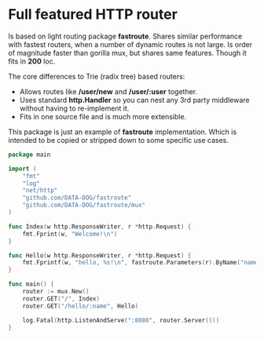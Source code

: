 # Full featured HTTP router

Is based on light routing package **fastroute**. Shares similar
performance with fastest routers, when a number of dynamic routes is not
large. Is order of magnitude faster than gorilla mux, but shares same
features. Though it fits in **200** loc.

The core differences to Trie (radix tree) based routers:

- Allows routes like **/user/new** and **/user/:user** together.
- Uses standard **http.Handler** so you can nest any 3rd party middleware
  without having to re-implement it.
- Fits in one source file and is much more extensible.

This package is just an example of **fastroute** implementation. Which is
intended to be copied or stripped down to some specific use cases.

``` go
package main

import (
    "fmt"
    "log"
    "net/http"
    "github.com/DATA-DOG/fastroute"
    "github.com/DATA-DOG/fastroute/mux"
)

func Index(w http.ResponseWriter, r *http.Request) {
    fmt.Fprint(w, "Welcome!\n")
}

func Hello(w http.ResponseWriter, r *http.Request) {
    fmt.Fprintf(w, "hello, %s!\n", fastroute.Parameters(r).ByName("name"))
}

func main() {
    router := mux.New()
    router.GET("/", Index)
    router.GET("/hello/:name", Hello)

    log.Fatal(http.ListenAndServe(":8080", router.Server()))
}
```

